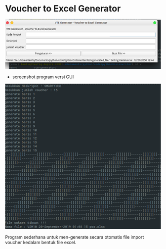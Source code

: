 # Voucher to Excel Generator

![GUI Screenshot](gui-screenshot.png)
- screenshot program versi GUI

![CLI Screenshot](cli-screenshot.png)

Program sederhana untuk men-generate secara otomatis file import voucher kedalam bentuk file excel.
